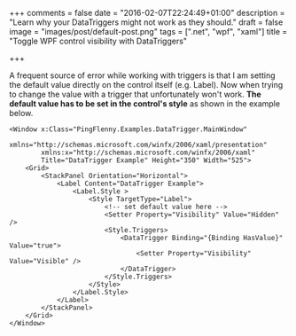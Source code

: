 +++
comments = false
date = "2016-02-07T22:24:49+01:00"
description = "Learn why your DataTriggers might not work as they should."
draft = false
image = "images/post/default-post.png"
tags = [".net", "wpf", "xaml"]
title = "Toggle WPF control visibility with DataTriggers"

+++

A frequent source of error while working with triggers is that I am setting the default value directly on the control itself (e.g. Label). Now when trying to change the value with a trigger that unfortunately won't work. **The default value has to be set in the control's style** as shown in the example below.

~~~aspnet
<Window x:Class="PingFlenny.Examples.DataTrigger.MainWindow"
        xmlns="http://schemas.microsoft.com/winfx/2006/xaml/presentation"
        xmlns:x="http://schemas.microsoft.com/winfx/2006/xaml"
        Title="DataTrigger Example" Height="350" Width="525">
    <Grid>
        <StackPanel Orientation="Horizontal">
            <Label Content="DataTrigger Example">
                <Label.Style >
                    <Style TargetType="Label">
						<!-- set default value here -->
                        <Setter Property="Visibility" Value="Hidden" />
                        <Style.Triggers>
                            <DataTrigger Binding="{Binding HasValue}" Value="true">
                                <Setter Property="Visibility" Value="Visible" />
                            </DataTrigger>
                        </Style.Triggers>
                    </Style>
                </Label.Style>
            </Label>
        </StackPanel>
    </Grid>
</Window>
~~~